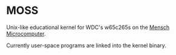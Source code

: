 # MOSS

Unix-like educational kernel for WDC's w65c265s on the [Mensch Microcomputer](https://wdc65xx.com/w65c265qbx-mensch-microcomputer-educational-sbc/).

Currently user-space programs are linked into the kernel binary.
